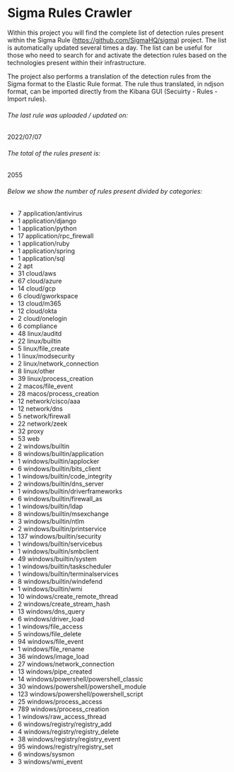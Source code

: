 # Sigma Rules Crawler
Within this project you will find the complete list of detection rules present within the Sigma Rule (https://github.com/SigmaHQ/sigma) project. The list is automatically updated several times a day.
The list can be useful for those who need to search for and activate the detection rules based on the technologies present within their infrastructure.

The project also performs a translation of the detection rules from the Sigma format to the Elastic Rule format. The rule thus translated, in ndjson format, can be imported directly from the Kibana GUI (Secuirty - Rules - Import rules).


###### The last rule was uploaded / updated on:
2022/07/07
###### The total of the rules present is:
2055
###### Below we show the number of rules present divided by categories:
- 7 application/antivirus
- 1 application/django
- 1 application/python
- 17 application/rpc_firewall
- 1 application/ruby
- 1 application/spring
- 1 application/sql
- 2 apt
- 31 cloud/aws
- 67 cloud/azure
- 14 cloud/gcp
- 6 cloud/gworkspace
- 13 cloud/m365
- 12 cloud/okta
- 2 cloud/onelogin
- 6 compliance
- 48 linux/auditd
- 22 linux/builtin
- 5 linux/file_create
- 1 linux/modsecurity
- 2 linux/network_connection
- 8 linux/other
- 39 linux/process_creation
- 2 macos/file_event
- 28 macos/process_creation
- 12 network/cisco/aaa
- 12 network/dns
- 5 network/firewall
- 22 network/zeek
- 32 proxy
- 53 web
- 2 windows/builtin
- 8 windows/builtin/application
- 1 windows/builtin/applocker
- 6 windows/builtin/bits_client
- 1 windows/builtin/code_integrity
- 2 windows/builtin/dns_server
- 1 windows/builtin/driverframeworks
- 6 windows/builtin/firewall_as
- 1 windows/builtin/ldap
- 8 windows/builtin/msexchange
- 3 windows/builtin/ntlm
- 2 windows/builtin/printservice
- 137 windows/builtin/security
- 1 windows/builtin/servicebus
- 1 windows/builtin/smbclient
- 49 windows/builtin/system
- 1 windows/builtin/taskscheduler
- 1 windows/builtin/terminalservices
- 8 windows/builtin/windefend
- 1 windows/builtin/wmi
- 10 windows/create_remote_thread
- 2 windows/create_stream_hash
- 13 windows/dns_query
- 6 windows/driver_load
- 1 windows/file_access
- 5 windows/file_delete
- 94 windows/file_event
- 1 windows/file_rename
- 36 windows/image_load
- 27 windows/network_connection
- 13 windows/pipe_created
- 14 windows/powershell/powershell_classic
- 30 windows/powershell/powershell_module
- 123 windows/powershell/powershell_script
- 25 windows/process_access
- 789 windows/process_creation
- 1 windows/raw_access_thread
- 6 windows/registry/registry_add
- 4 windows/registry/registry_delete
- 38 windows/registry/registry_event
- 95 windows/registry/registry_set
- 6 windows/sysmon
- 3 windows/wmi_event
